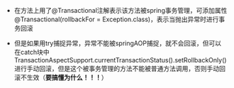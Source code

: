 - 在方法上用了@Transactional注解表示该方法被spring事务管理，可添加属性@Transactional(rollbackFor = Exception.class)，表示当抛出异常时进行事务回滚

- 但是如果用try捕捉异常，异常不能被springAOP捕捉，就不会回滚，但可以在catch块中TransactionAspectSupport.currentTransactionStatus().setRollbackOnly()进行手动回滚，但是这个被事务管理的方法不能被普通方法调用，否则手动回滚不生效（**要搞懂为什么！！！**）

    

